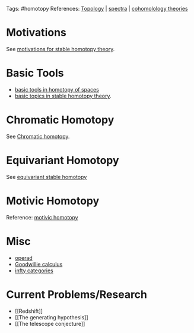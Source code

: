 Tags: #homotopy 
References: [Topology](Topology) | [spectra](spectra.md) | [cohomolology theories](cohomolology%20theories.md)

# Motivations
See [motivations for stable homotopy theory](motivations%20for%20stable%20homotopy%20theory).

# Basic Tools
- [basic tools in homotopy of spaces](basic%20tools%20in%20homotopy%20of%20spaces)
- [basic topics in stable homotopy theory](basic%20topics%20in%20stable%20homotopy%20theory).

# Chromatic Homotopy
See [Chromatic homotopy](Chromatic%20homotopy%20theory).

# Equivariant Homotopy

See [equivariant stable homotopy](equivariant%20stable%20homotopy%20theory)

# Motivic Homotopy
Reference: [motivic homotopy](motivic%20homotopy.md)

# Misc
- [operad](operad.md)
- [Goodwillie calculus](Goodwillie%20calculus)
- [infty categories](infty%20categories.md)


# Current Problems/Research
- [[Redshift]]
- [[The generating hypothesis]]
- [[The telescope conjecture]]